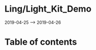 Ling/Light_Kit_Demo
================
2019-04-25 --> 2019-04-26




Table of contents
===========





